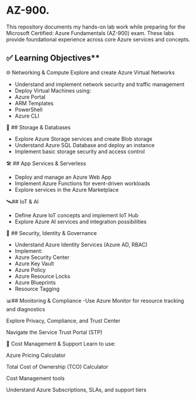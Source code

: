 # AZ-900.

This repository documents my hands-on lab work while preparing for the Microsoft Certified: Azure Fundamentals (AZ-900) exam. These labs provide foundational experience across core Azure services and concepts.

## ✅ Learning Objectives**
🌐 Networking & Compute
Explore and create Azure Virtual Networks

- Understand and implement network security and traffic management
- Deploy Virtual Machines using:
- Azure Portal
- ARM Templates
- PowerShell
- Azure CLI

💾 ## Storage & Databases
- Explore Azure Storage services and create Blob storage
- Understand Azure SQL Database and deploy an instance
- Implement basic storage security and access control

🛠️ ## App Services & Serverless
- Deploy and manage an Azure Web App
- Implement Azure Functions for event-driven workloads
- Explore services in the Azure Marketplace

🛰️## IoT & AI
- Define Azure IoT concepts and implement IoT Hub
- Explore Azure AI services and integration possibilities

🔐 ## Security, Identity & Governance
- Understand Azure Identity Services (Azure AD, RBAC)
- Implement:
- Azure Security Center
- Azure Key Vault
- Azure Policy
- Azure Resource Locks
- Azure Blueprints
- Resource Tagging

📊## Monitoring & Compliance
-Use Azure Monitor for resource tracking and diagnostics

Explore Privacy, Compliance, and Trust Center

Navigate the Service Trust Portal (STP)

💸 Cost Management & Support
Learn to use:

Azure Pricing Calculator

Total Cost of Ownership (TCO) Calculator

Cost Management tools

Understand Azure Subscriptions, SLAs, and support tiers
